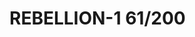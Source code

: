 # REBELLION-1                                                                                                           61/200
